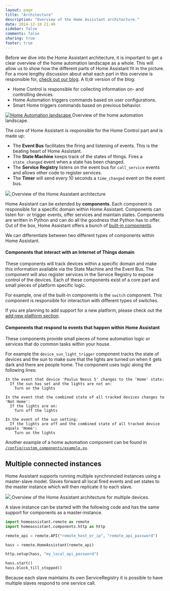 ```yaml
---
layout: page
title: "Architecture"
description: "Overview of the Home Assistant architecture."
date: 2014-12-18 21:49
sidebar: false
comments: false
sharing: true
footer: true
---
```


Before we dive into the Home Assistant architecture, it is important to get a clear overview of the home automation landscape as a whole. This will allow us to show how the different parts of Home Assistant fit in the picture. For a more lengthy discussion about what each part in this overview is responsible for, <a href='{{ root_url }}/blog/2014/12/25/home-control-home-automation-and-the-smart-home/'>check out our blog</a>. A tl;dr version of the blog:

 * Home Control is responsible for collecting information on- and controlling devices.
 * Home Automation triggers commands based on user configurations.
 * Smart Home triggers commands based on previous behavior.

<p class='img'>
  <a href='{{site_root}}/images/architecture/home_automation_landscape.png'>
    <img alt='Home Automation landscape'
         src='{{site_root}}/images/architecture/home_automation_landscape.png' />
  </a>
  Overview of the home automation landscape.
</p>

The core of Home Assistant is responsible for the Home Control part and is made up: 

 * The **Event Bus** facilitates the firing and listening of events. This is the beating heart of Home Assistant.
 * The **State Machine** keeps track of the states of things. Fires a `state_changed` event when a state has been changed.
 * The **Service Registry** listens on the event bus for `call_service` events and allows other code to register services.
 * The **Timer** will send every 10 seconds a `time_changed` event on the event bus.

<p class='img'>
  <a href='{{ root_url }}/images/architecture/ha_architecture.png'>
    <img src='{{ root_url }}/images/architecture/ha_architecture.png' />
  </a>
  Overview of the Home Assistant architecture
</p>

Home Assistant can be extended by **components**. Each component is responsible for a specific domain within Home Assistant. Components can listen for- or trigger events, offer services and maintain states. Components are written in Python and can do all the goodness that Python has to offer. Out of the box, Home Assistant offers a bunch of [built-in components]({{site_root}}/components/).

We can differentiate between two different types of
components within Home Assistant.

#### Components that interact with an Internet of Things domain
These components will track devices within a specific domain and make this information available via the State Machine and the Event Bus. The component will also register services in the Service Registry to expose control of the devices. Each of these components exist of a core part and small pieces of platform specific logic.

For example, one of the built-in components is the `switch` component. This component is responsible for interaction with different types of switches.

If you are planning to add support for a new platform, please check out the [add new platform section]({{root_url}}/developers/add_new_platform.html).

#### Components that respond to events that happen within Home Assistant
These components provide small pieces of home automation logic or services that do common tasks within your house.

For example the `device_sun_light_trigger` component tracks the state of devices and the sun to make sure that the lights are turned on when it gets dark and there are people home. The component uses logic along the following lines:

    In the event that device 'Paulus Nexus 5' changes to the 'Home' state:
      If the sun has set and the lights are not on:
        Turn on the lights

<!-- comment to seperate markdown blockquotes -->

    In the event that the combined state of all tracked devices changes to 'Not Home':
      If the lights are on:
        Turn off the lights

<!-- comment to seperate markdown blockquotes -->

    In the event of the sun setting:
      If the lights are off and the combined state of all tracked device equals 'Home':
        Turn on the lights

Another example of a home automation component can be found in [`/config/custom_components/example.py`](https://github.com/balloob/home-assistant/blob/master/config/custom_components/example.py).

## Multiple connected instances

Home Assistant supports running multiple synchronzied instances using a master-slave model. Slaves forward all local fired events and set states to the master instance which will then replicate it to each slave.

<p class='img'>
  <a href='{{ root_url }}/images/architecture/architecture-remote.png'>
    <img src='{{ root_url }}/images/architecture/architecture-remote.png' />
  </a>
  Overview of the Home Assistant architecture for multiple devices.
</p>

A slave instance can be started with the following code and has the same support for components as a master-instance.

```python
import homeassistant.remote as remote
import homeassistant.components.http as http

remote_api = remote.API("remote_host_or_ip", "remote_api_password")

hass = remote.HomeAssistant(remote_api)

http.setup(hass, "my_local_api_password")

hass.start()
hass.block_till_stopped()
```

<p class='note'>
Because each slave maintains its own ServiceRegistry it is possible to have multiple slaves respond to one service call.
</p>